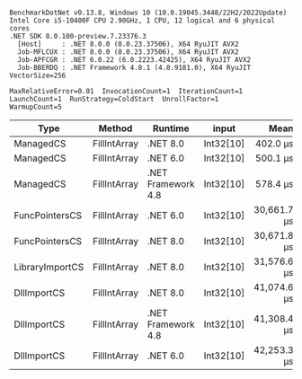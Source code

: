 ```

BenchmarkDotNet v0.13.8, Windows 10 (10.0.19045.3448/22H2/2022Update)
Intel Core i5-10400F CPU 2.90GHz, 1 CPU, 12 logical and 6 physical cores
.NET SDK 8.0.100-preview.7.23376.3
  [Host]     : .NET 8.0.0 (8.0.23.37506), X64 RyuJIT AVX2
  Job-MFLCUX : .NET 8.0.0 (8.0.23.37506), X64 RyuJIT AVX2
  Job-APFCGR : .NET 6.0.22 (6.0.2223.42425), X64 RyuJIT AVX2
  Job-BBERDQ : .NET Framework 4.8.1 (4.8.9181.0), X64 RyuJIT VectorSize=256

MaxRelativeError=0.01  InvocationCount=1  IterationCount=1  
LaunchCount=1  RunStrategy=ColdStart  UnrollFactor=1  
WarmupCount=5  

```
| Type            | Method       | Runtime            | input     | Mean        | Error | Median      | Min         | Max         | Allocated |
|---------------- |------------- |------------------- |---------- |------------:|------:|------------:|------------:|------------:|----------:|
| ManagedCS       | FillIntArray | .NET 8.0           | Int32[10] |    402.0 μs |    NA |    402.0 μs |    402.0 μs |    402.0 μs |     400 B |
| ManagedCS       | FillIntArray | .NET 6.0           | Int32[10] |    500.1 μs |    NA |    500.1 μs |    500.1 μs |    500.1 μs |     640 B |
| ManagedCS       | FillIntArray | .NET Framework 4.8 | Int32[10] |    578.4 μs |    NA |    578.4 μs |    578.4 μs |    578.4 μs |         - |
| FuncPointersCS  | FillIntArray | .NET 6.0           | Int32[10] | 30,661.7 μs |    NA | 30,661.7 μs | 30,661.7 μs | 30,661.7 μs |     640 B |
| FuncPointersCS  | FillIntArray | .NET 8.0           | Int32[10] | 30,671.8 μs |    NA | 30,671.8 μs | 30,671.8 μs | 30,671.8 μs |     400 B |
| LibraryImportCS | FillIntArray | .NET 8.0           | Int32[10] | 31,576.6 μs |    NA | 31,576.6 μs | 31,576.6 μs | 31,576.6 μs |     400 B |
| DllImportCS     | FillIntArray | .NET 8.0           | Int32[10] | 41,074.6 μs |    NA | 41,074.6 μs | 41,074.6 μs | 41,074.6 μs |     400 B |
| DllImportCS     | FillIntArray | .NET Framework 4.8 | Int32[10] | 41,308.4 μs |    NA | 41,308.4 μs | 41,308.4 μs | 41,308.4 μs |         - |
| DllImportCS     | FillIntArray | .NET 6.0           | Int32[10] | 42,253.3 μs |    NA | 42,253.3 μs | 42,253.3 μs | 42,253.3 μs |     640 B |

